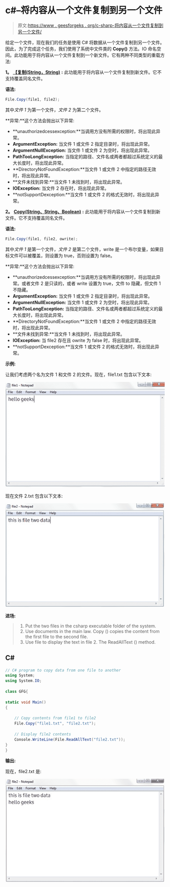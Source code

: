 # c#–将内容从一个文件复制到另一个文件

> 原文:[https://www . geesforgeks . org/c-sharp-将内容从一个文件复制到另一个文件/](https://www.geeksforgeeks.org/c-sharp-copying-the-contents-from-one-file-to-another-file/)

给定一个文件，现在我们的任务是使用 C# 将数据从一个文件复制到另一个文件。因此，为了完成这个任务，我们使用了系统中文件类的 **Copy()** 方法。IO 命名空间。此功能用于将内容从一个文件复制到一个新文件。它有两种不同类型的重载方法:

**1。** [**【复制(String，String)**](https://www.geeksforgeeks.org/file-copystring-string-method-in-c-sharp-with-examples/?ref=rp) **:** 此功能用于将内容从一个文件复制到新文件。它不支持覆盖同名文件。

**语法:**

```cs
File.Copy(file1, file2);
```

其中*文件 1* 为第一个文件，*文件 2* 为第二个文件。

**异常:**这个方法会抛出以下异常:

*   **unauthorizedcessexception:**当调用方没有所需的权限时，将出现此异常。
*   **ArgumentException:** 当文件 1 或文件 2 指定目录时，将出现此异常。
*   **ArgumentNullException:** 当文件 1 或文件 2 为空时，将出现此异常。
*   **PathTooLongException:** 当指定的路径、文件名或两者都超过系统定义的最大长度时，将出现此异常。
*   **DirectoryNotFoundException:**当文件 1 或文件 2 中指定的路径无效时，将出现此异常。
*   **文件未找到异常:**当文件 1 未找到时，将出现此异常。
*   **IOException:** 当文件 2 存在时，将出现此异常。
*   **notSupportDexception:**当文件 1 或文件 2 的格式无效时，将出现此异常。

**2。** [**Copy(String、String、Boolean)**](https://www.geeksforgeeks.org/file-copystring-string-boolean-method-in-c-sharp-with-examples/?ref=rp) **:** 此功能用于将内容从一个文件复制到新文件。它不支持覆盖同名文件。

**语法:**

```cs
File.Copy(file1, file2, owrite);
```

其中*文件 1* 是第一个文件，*文件 2* 是第二个文件，write 是一个布尔变量，如果目标文件可以被覆盖，则设置为 true，否则设置为 false。

**异常:**这个方法会抛出以下异常:

*   **unauthorizedcessexception:**当调用方没有所需的权限时，将出现此异常。或者文件 2 是只读的，或者 write 设置为 true，文件 to 隐藏，但文件 1 不隐藏。
*   **ArgumentException:** 当文件 1 或文件 2 指定目录时，将出现此异常。
*   **ArgumentNullException:** 当文件 1 或文件 2 为空时，将出现此异常。
*   **PathTooLongException:** 当指定的路径、文件名或两者都超过系统定义的最大长度时，将出现此异常。
*   **DirectoryNotFoundException:**当文件 1 或文件 2 中指定的路径无效时，将出现此异常。
*   **文件未找到异常:**当文件 1 未找到时，将出现此异常。
*   **IOException:** 当 file2 存在且 owrite 为 false 时，将出现此异常。
*   **notSupportDexception:**当文件 1 或文件 2 的格式无效时，将出现此异常。

**示例:**

让我们考虑两个名为文件 1 和文件 2 的文件。现在，file1.txt 包含以下文本:

![](img/5f65b201677cdc4947d4a129d9ec5fe5.png)

现在文件 2.txt 包含以下文本:

![](img/315c0573637cf32a2f5ef377b2147b90.png)

**进场:**

> 1.  Put the two files in the csharp executable folder of the system.
> 2.  Use documents in the main law. Copy () copies the content from the first file to the second file.
> 3.  Use file to display the text in file 2\. The ReadAllText () method.

## C#

```cs
// C# program to copy data from one file to another
using System;
using System.IO;

class GFG{

static void Main()
{

    // Copy contents from file1 to file2
    File.Copy("file1.txt", "file2.txt");

    // Display file2 contents
    Console.WriteLine(File.ReadAllText("file2.txt"));
}
}
```

**输出:**

现在，file2.txt 是:

![](img/72a8ab51187c0996c5b9f42dc850c87a.png)
